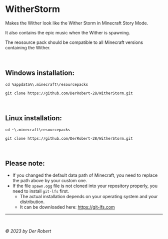 # WitherStorm

Makes the Wither look like the Wither Storm in Minecraft Story Mode.

It also contains the epic music when the Wither is spawning.

The reosource pack should be compatible to all Minecraft versions containing the Wither.

<br>

## Windows installation:

```
cd %appdata%\.minecraft\resourcepacks

git clone https://github.com/DerRobert-28/WitherStorm.git
```

<br>

## Linux installation:

```
cd ~\.minecraft\resourcepacks

git clone https://github.com/DerRobert-28/WitherStorm.git
```

<br>

## Please note:

* If you changed the default data path of Minecraft, you need to replace the path above by your custom one.
* If the file `spawn.ogg` file is not cloned into your repository properly, you need to install `git-lfs` first.<br>
  - The actual installation depends on your operating system and your distribution.
  - It can be downloaded here: https://git-lfs.com
  
----

<br>

*© 2023 by Der Robert*
